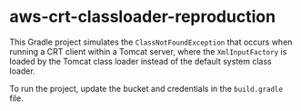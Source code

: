# aws-crt-classloader-reproduction

This Gradle project simulates the `ClassNotFoundException` that occurs when running a CRT client within a Tomcat server,
where the `XmlInputFactory` is loaded by the Tomcat class loader instead of the default system class loader.

To run the project, update the bucket and credentials in the `build.gradle` file.